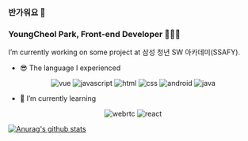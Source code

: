 ### 반가워요 👋
### YoungCheol Park, Front-end Developer 👨🏻‍💻

I’m currently working on some project at 삼성 청년 SW 아카데미(SSAFY).

- 😎 The language I experienced
<div align=center>
  
![vue](https://img.shields.io/badge/-Vue.js-4FC08D?style=flat-square&logo=vue.js&logoColor=white) ![javascript](https://img.shields.io/badge/-JavaScript-F7DF1E?style=flat-square&logo=JavaScript&logoColor=black) ![html](https://img.shields.io/badge/-HTML-E34F26?style=flat-square&logo=HTML5&logoColor=white) ![css](https://img.shields.io/badge/-CSS-1572B6?style=flat-square&logo=CSS3&logoColor=white) ![android](https://img.shields.io/badge/-Android-3DDC84?style=flat-square&logo=Android&logoColor=black) ![java](https://img.shields.io/badge/-Java-007396?style=flat-square&logo=Java&logoColor=white)

</div>


- 🌱 I’m currently learning
<div align=center>
  
![webrtc](https://img.shields.io/badge/-WebRTC-333333?style=flat-square&logo=WebRTC&logoColor=white)
![react](https://img.shields.io/badge/-React-61DAFB?style=flat-square&logo=react&logoColor=black)

</div>

[![Anurag's github stats](https://github-readme-stats.vercel.app/api?username=dudcheol&show_icons=true&theme={theme})](https://github.com/dudcheol/github-readme-stats)

<!--[![solved.ac tier](http://mazassumnida.wtf/api/mini/generate_badge?boj=parkyc0301)](https://solved.ac/parkyc0301)-->
<!-- [![solved.ac tier](http://mazassumnida.wtf/api/mini/generate_badge?boj=parkyc0301)](https://solved.ac/parkyc0301) -->
<!-- [![solved.ac tier](http://mazassumnida.wtf/api/generate_badge?boj=parkyc0301)](https://solved.ac/parkyc0301) -->
<!-- [![solved.ac tier](http://mazassumnida.wtf/api/v2/generate_badge?boj=parkyc0301)](https://solved.ac/parkyc0301) -->

<!--
**dudcheol/dudcheol** is a ✨ _special_ ✨ repository because its `README.md` (this file) appears on your GitHub profile.

Here are some ideas to get you started:

- 🔭 I’m currently working on ...
- 🌱 I’m currently learning ...
- 👯 I’m looking to collaborate on ...
- 🤔 I’m looking for help with ...
- 💬 Ask me about ...
- 📫 How to reach me: ...
- 😄 Pronouns: ...
- ⚡ Fun fact: ...
-->
